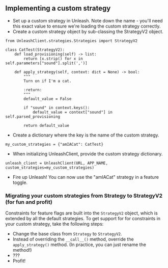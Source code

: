 ## Implementing a custom strategy

* Set up a custom strategy in Unleash.  Note down the name - you'll need this exact value to ensure we're loading the custom strategy correctly.
* Create a custom strategy object by sub-classing the StrategyV2 object. 

```
from UnleashClient.strategies.Strategies import StrategyV2

class CatTest(StrategyV2):
    def load_provisioning(self) -> list:
        return [x.strip() for x in self.parameters["sound"].split(',')]

    def apply_strategy(self, context: dict = None) -> bool:
        """
        Turn on if I'm a cat.

        :return:
        """
        default_value = False

        if "sound" in context.keys():
            default_value = context["sound"] in self.parsed_provisioning

        return default_value
```

* Create a dictionary where the key is the name of the custom strategy.

```
my_custom_strategies = {"amIACat": CatTest}
```

* When initializing UnleashClient, provide the custom strategy dictionary.

```
unleash_client = UnleashClient(URL, APP_NAME, custom_strategies=my_custom_strategies)
```

* Fire up Unleash! You can now use the "amIACat" strategy in a feature toggle.

### Migrating your custom strategies from Strategy to StrategyV2 (for fun and profit)
Constraints for feature flags are built into the `StrategyV2` object, which is extended by all the default strategies.  To get support for for constraints in your custom strategy, take the following steps:

- Change the base class from `Strategy` to `StrategyV2`.
- Instead of overriding the `__call__()` method, override the `apply_strategy()` method.  (In practice, you can just rename the method!)
- ???
- Profit!
